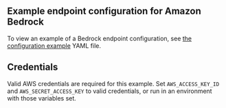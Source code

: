 ## Example endpoint configuration for Amazon Bedrock

To view an example of a Bedrock endpoint configuration, see [the configuration example](config.yaml) YAML file.

## Credentials

Valid AWS credentials are required for this example. Set `AWS_ACCESS_KEY_ID` and `AWS_SECRET_ACCESS_KEY` to valid credentials, or run in an environment with those variables set.
